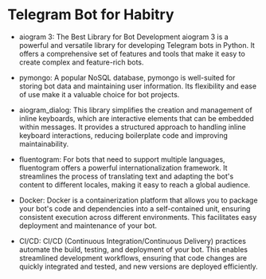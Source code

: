 # Telegram Bot for Habitry
* aiogram 3: The Best Library for Bot Development
aiogram 3 is a powerful and versatile library for developing Telegram bots in Python. It offers a comprehensive set of features and tools that make it easy to create complex and feature-rich bots.

* pymongo: A popular NoSQL database, pymongo is well-suited for storing bot data and maintaining user information. Its flexibility and ease of use make it a valuable choice for bot projects.

* aiogram_dialog: This library simplifies the creation and management of inline keyboards, which are interactive elements that can be embedded within messages. It provides a structured approach to handling inline keyboard interactions, reducing boilerplate code and improving maintainability.

* fluentogram: For bots that need to support multiple languages, fluentogram offers a powerful internationalization framework. It streamlines the process of translating text and adapting the bot's content to different locales, making it easy to reach a global audience.

* Docker: Docker is a containerization platform that allows you to package your bot's code and dependencies into a self-contained unit, ensuring consistent execution across different environments. This facilitates easy deployment and maintenance of your bot.

* CI/CD: CI/CD (Continuous Integration/Continuous Delivery) practices automate the build, testing, and deployment of your bot. This enables streamlined development workflows, ensuring that code changes are quickly integrated and tested, and new versions are deployed efficiently.